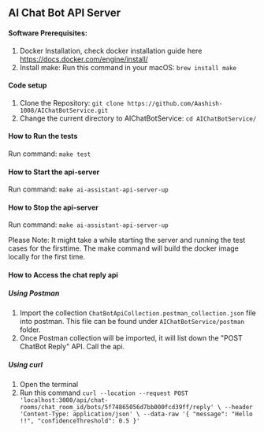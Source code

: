 ## AI Chat Bot API Server

#### Software Prerequisites:
1. Docker Installation, check docker installation guide here https://docs.docker.com/engine/install/
2. Install make: Run this command in your macOS:  `brew install make`
 
#### Code setup
1. Clone the Repository:  `git clone https://github.com/Aashish-1008/AIChatBotService.git`
2. Change the current directory to AIChatBotService:  `cd AIChatBotService/`

#### How to Run the tests 
Run command: `make test`

#### How to Start the api-server 
Run command: `make ai-assistant-api-server-up`

#### How to Stop the api-server 
Run command: `make ai-assistant-api-server-up`

Please Note: It might take a while starting the server and running the test cases for the firsttime. The make command will build the docker image locally for the first time.


#### How to Access the chat reply api
##### Using Postman
1. Import the collection `ChatBotApiCollection.postman_collection.json` file into postman. This file can be found under `AIChatBotService/postman` folder.
2. Once Postman collection will be imported, it will list down the "POST ChatBot Reply" API. Call the api.

##### Using curl
1. Open the terminal
2. Run this command `curl --location --request POST 'localhost:3000/api/chat-rooms/chat_room_id/bots/5f74865056d7bb000fcd39ff/reply' \
--header 'Content-Type: application/json' \
--data-raw '{
    "message": "Hello !!",
    "confidenceThreshold": 0.5
}'`
